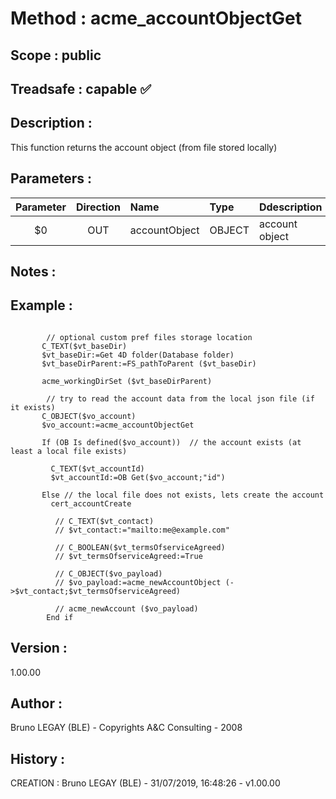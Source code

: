 ﻿# **Method :** acme_accountObjectGet
## **Scope :** public
## **Treadsafe :** capable ✅ 
## **Description :** 
This function returns the account object (from file stored locally)
## **Parameters :** 
| Parameter | Direction | Name | Type | Ddescription | 
|:----:|:----:|:----|:----|:----| 
| $0 | OUT | accountObject | OBJECT | account object | 

## **Notes :** 

## **Example :** 
```

        // optional custom pref files storage location
       C_TEXT($vt_baseDir)
       $vt_baseDir:=Get 4D folder(Database folder)
       $vt_baseDirParent:=FS_pathToParent ($vt_baseDir)
       
       acme_workingDirSet ($vt_baseDirParent)
       
        // try to read the account data from the local json file (if it exists)
       C_OBJECT($vo_account)
       $vo_account:=acme_accountObjectGet  
       
       If (OB Is defined($vo_account))  // the account exists (at least a local file exists)
      
         C_TEXT($vt_accountId)
         $vt_accountId:=OB Get($vo_account;"id")
      
       Else // the local file does not exists, lets create the account
         cert_accountCreate
      
          // C_TEXT($vt_contact)
          // $vt_contact:="mailto:me@example.com"
      
          // C_BOOLEAN($vt_termsOfserviceAgreed)
          // $vt_termsOfserviceAgreed:=True
      
          // C_OBJECT($vo_payload)
          // $vo_payload:=acme_newAccountObject (->$vt_contact;$vt_termsOfserviceAgreed)
      
          // acme_newAccount ($vo_payload)
        End if
```
## **Version :** 
1.00.00
## **Author :** 
Bruno LEGAY (BLE) - Copyrights A&C Consulting - 2008
## **History :** 
 CREATION : Bruno LEGAY (BLE) - 31/07/2019, 16:48:26 - v1.00.00
